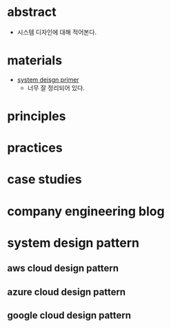 # abstract

- 시스템 디자인에 대해 적어본다.

# materials

- [system deisgn primer](https://github.com/donnemartin/system-design-primer#federation)
  - 너무 잘 정리되어 있다.

# principles

# practices

# case studies

# company engineering blog
 
# system design pattern

## aws cloud design pattern

## azure cloud design pattern

## google cloud design pattern

